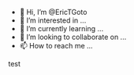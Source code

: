 - 👋 Hi, I’m @EricTGoto
- 👀 I’m interested in ...
- 🌱 I’m currently learning ...
- 💞️ I’m looking to collaborate on ...
- 📫 How to reach me ...

<!---
EricTGoto/EricTGoto is a ✨ special ✨ repository because its `README.md` (this file) appears on your GitHub profile.
You can click the Preview link to take a look at your changes.
--->
test

